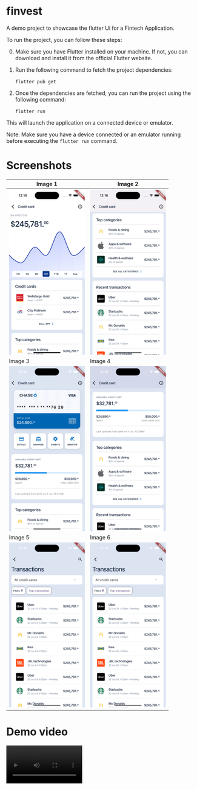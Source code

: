 # finvest

A demo project to showcase the flutter Ui for a Fintech Application.

To run the project, you can follow these steps:

0. Make sure you have Flutter installed on your machine. If not, you can download and install it from the official Flutter website.

1. Run the following command to fetch the project dependencies:

   ```
   flutter pub get
   ```

2. Once the dependencies are fetched, you can run the project using the following command:
   ```
   flutter run
   ```

This will launch the application on a connected device or emulator.

Note: Make sure you have a device connected or an emulator running before executing the `flutter run` command.

# Screenshots

| Image 1                                                                  | Image 2                                                                  |
| ------------------------------------------------------------------------ | ------------------------------------------------------------------------ |
| <img src="./screenshot/img1.png" alt="Image 1" width="200" > | <img src="./screenshot/img2.png" alt="Image 2" width="200"> |
| Image 3                                                                  | Image 4                                                                  |
| <img src="./screenshot/img3.png" alt="Image 3" width="200"> | <img src="./screenshot/img4.png" alt="Image 4" width="200"> |
| Image 5                                                                  | Image 6                                                                  |
| <img src="./screenshot/img5.png" alt="Image 5" width="200" > | <img src="./screenshot/img5.png" alt="Image 6" width="200"> |

# Demo video
<video controls width="200">
  <source src="./screenshot/demo.mp4" width="200" type="video/mp4">
  Your browser does not support the video tag.
</video>
